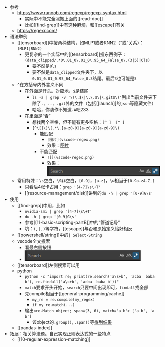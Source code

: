 - 参考
  - https://www.runoob.com/regexp/regexp-syntax.html
    - 实际中不能完全照搬上面的[[read-doc]]
    - 比如[[find-grep]]中有[这种麻烦](https://stackoverflow.com/questions/53867329/why-cant-i-use-s-with-grep)，和[[escape]]有关
  - https://regexr.com/
- 语法举例
  - [[tensorboard]]中搜两种结构，如MLP1或者RNN2（“或”关系）：`(MLP1|RNN2)`
    - 更复杂的一个实际中的[[tensorboard]]搜东西例子：`(data_clipped/.*0\.01_0\.01_0\.95_64_False_0\.(3|5)|Ols)`
      - 要不然是`Ols`
      - 要不然是`data_clipped`文件夹下，以`0.01_0.01_0.95_64_False_0.3`结尾。最后`3`也可能是`5`
  - `^`在方括号内外含义不同
    - 在外面是开头。对应地，`$`是结尾
      - `ls -a | grep -v '\(\.$\|\.\.$\|\.git$\)'`列出当前文件夹下除了`., .., .git`外的文件（包括[[launch]]的`json`等隐藏文件）
      - 哈哈，你装作不知道`-A`吧233
    - 在里面是“否”
      - 想找两个空格，但不能有更多空格：<code>[^ ]&nbsp;&nbsp;[^ ]</code>
      - `[^\[]\]\(.*\.[a-z0-9][a-z0-9][a-z0-9]\)`
        - 能匹配
          - `[图片](vscode-regex.png)`
          - 效果：[图片](vscode-regex.png)
        - 不能匹配
          - `![](vscode-regex.png)`
          - 效果：![](vscode-regex.png)
  - 常用特殊：`\s`空白，`\S`非空白，`[0-9]`，`[a-z]`，`\w`相当于`[0-9a-zA-Z_]`
    - 只看后4张卡占用：`grep '[4-7]\s\+T'`
    - [[resource-management/disk]]讲到的`du -h | grep '[0-9]G\s'`
- 使用
  - [[find-grep]]中用，比如
    - `nvidia-smi | grep '[4-7]\s\+T'`
    - `du -h | grep '[0-9]G\s'`
    - 参考[[11-basic-scripting-partB]]中的“管道记号”
    - 坑：`(`, `|`, `)`等字符，[[escape]]与否和原始定义恰好相反
  - [[powershell/string]]中的`| Select-String`
  - vscode全文搜索
    - 看最右侧按钮
    - ![](vscode-regex.png)
  - [[tensorboard]]左侧搜索可以用
  - python
    - `python -c "import re; print(re.search('a\s+b', 'acba  baba b'), re.findall('a\s+b', 'acba  baba b'))"`
    - `match`要求开头开始，`search`只要中间出现即可，`findall`找全部
    - 先compile相当于[[general-programming/cache]]
      - `my_re = re.compile(my_regex)`
      - `if my_re.match(...)`
    - 输出`<re.Match object; span=(3, 6), match='a b'> ['a b', 'a b']`
      - 该object的`.group()`, `.span()`等[得到结果](https://blog.csdn.net/qq_33210042/article/details/116794784)
  - [[pandas-index]]
- 拓展：相关算法题。自己实现正则表达式的一些特点
  - [[10-regular-expression-matching]]